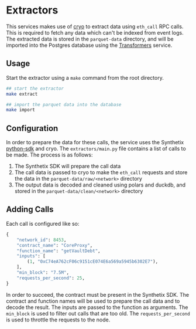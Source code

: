 # Extractors

This services makes use of [cryo](https://github.com/paradigmxyz/cryo) to extract data using `eth_call` RPC calls. This is required to fetch any data which can't be indexed from event logs. The extracted data is stored in the `parquet-data` directory, and will be imported into the Postgres database using the [Transformers](../transformers/) service.

## Usage

Start the extractor using a `make` command from the root directory.
```bash
## start the extractor
make extract

## import the parquet data into the database
make import
```

## Configuration

In order to prepare the data for these calls, the service uses the Synthetix [python-sdk](https://github.com/Synthetixio/python-sdk) and cryo. The `extractors/main.py` file contains a list of calls to be made. The process is as follows:
1. The Synthetix SDK will prepare the call data
1. The call data is passed to cryo to make the `eth_call` requests and store the data in the `parquet-data/raw/<network>` directory
1. The output data is decoded and cleaned using polars and duckdb, and stored in the `parquet-data/clean/<network>` directory

## Adding Calls

Each call is configured like so:
```python
{
    "network_id": 8453,
    "contract_name": "CoreProxy",
    "function_name": "getVaultDebt",
    "inputs": [
        (1, "0xC74eA762cF06c9151cE074E6a569a5945b6302E7"),
    ],
    "min_block": "7.5M",
    "requests_per_second": 25,
}
```

In order to succeed, the contract must be present in the Synthetix SDK. The contract and function names will be used to prepare the call data and to decode the result. The inputs are passed to the function as arguments. The `min_block` is used to filter out calls that are too old. The `requests_per_second` is used to throttle the requests to the node.
